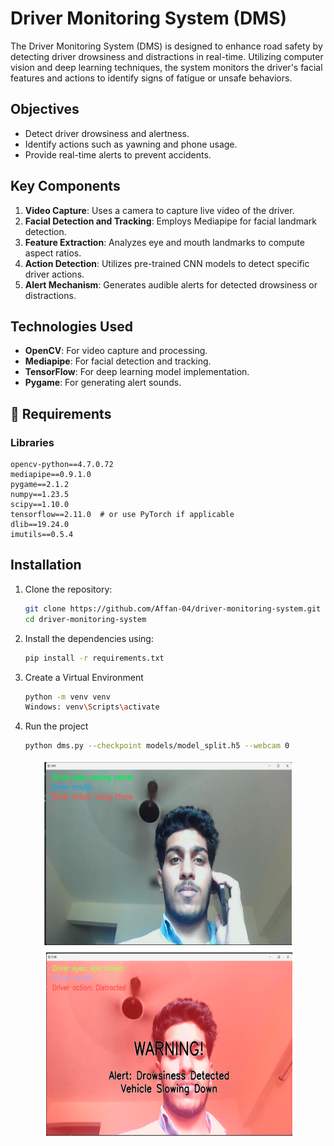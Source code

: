 # Driver Monitoring System (DMS)

The Driver Monitoring System (DMS) is designed to enhance road safety by detecting driver drowsiness and distractions in real-time. Utilizing computer vision and deep learning techniques, the system monitors the driver's facial features and actions to identify signs of fatigue or unsafe behaviors.

## Objectives

- Detect driver drowsiness and alertness.
- Identify actions such as yawning and phone usage.
- Provide real-time alerts to prevent accidents.

## Key Components

1. **Video Capture**: Uses a camera to capture live video of the driver.
2. **Facial Detection and Tracking**: Employs Mediapipe for facial landmark detection.
3. **Feature Extraction**: Analyzes eye and mouth landmarks to compute aspect ratios.
4. **Action Detection**: Utilizes pre-trained CNN models to detect specific driver actions.
5. **Alert Mechanism**: Generates audible alerts for detected drowsiness or distractions.

## Technologies Used

- **OpenCV**: For video capture and processing.
- **Mediapipe**: For facial detection and tracking.
- **TensorFlow**: For deep learning model implementation.
- **Pygame**: For generating alert sounds.

## 🔧 Requirements

### Libraries
    
    opencv-python==4.7.0.72
    mediapipe==0.9.1.0
    pygame==2.1.2
    numpy==1.23.5
    scipy==1.10.0
    tensorflow==2.11.0  # or use PyTorch if applicable
    dlib==19.24.0
    imutils==0.5.4

## Installation

1. Clone the repository:
   ```bash
   git clone https://github.com/Affan-04/driver-monitoring-system.git
   cd driver-monitoring-system
   ```

2. Install the dependencies using:

    ```bash
    pip install -r requirements.txt
    ```

3. Create a Virtual Environment
    ```bash
    python -m venv venv
    Windows: venv\Scripts\activate
    ```

4. Run the project
    ```bash
    python dms.py --checkpoint models/model_split.h5 --webcam 0
    ```



<p align="center">
  <img src="img\image_url_1.png" width="400", height="300"/>
  <img src="img\image_url_2.png" width="400", height="300"/>
</p>


